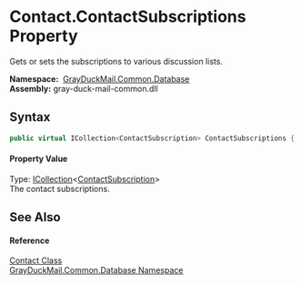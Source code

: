 Contact.ContactSubscriptions Property
=====================================
Gets or sets the subscriptions to various discussion lists.

  **Namespace:**  [GrayDuckMail.Common.Database][1]  
  **Assembly:** gray-duck-mail-common.dll

Syntax
------

```csharp
public virtual ICollection<ContactSubscription> ContactSubscriptions { get; set; }
```

#### Property Value
Type: [ICollection][2]&lt;[ContactSubscription][3]>  
 The contact subscriptions. 

See Also
--------

#### Reference
[Contact Class][4]  
[GrayDuckMail.Common.Database Namespace][1]  

[1]: ../README.md
[2]: https://docs.microsoft.com/dotnet/api/system.collections.generic.icollection-1
[3]: ../ContactSubscription/README.md
[4]: README.md